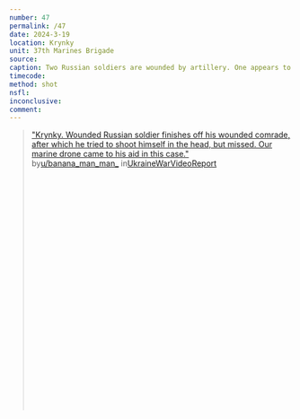```yaml
---
number: 47
permalink: /47
date: 2024-3-19
location: Krynky
unit: 37th Marines Brigade
source: 
caption: Two Russian soldiers are wounded by artillery. One appears to mercy kill his comrade before unsuccessfully shooting himself
timecode: 
method: shot
nsfl: 
inconclusive: 
comment: 
---
```

<blockquote class="reddit-embed-bq" style="height:500px" data-embed-height="586"><a href="https://www.reddit.com/r/UkraineWarVideoReport/comments/1bilus4/krynky_wounded_russian_soldier_finishes_off_his/">"Krynky. Wounded Russian soldier finishes off his wounded comrade, after which he tried to shoot himself in the head, but missed. Our marine drone came to his aid in this case."</a><br> by<a href="https://www.reddit.com/user/banana_man_man_/">u/banana_man_man_</a> in<a href="https://www.reddit.com/r/UkraineWarVideoReport/">UkraineWarVideoReport</a></blockquote><script async="" src="https://embed.reddit.com/widgets.js" charset="UTF-8"></script>